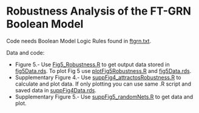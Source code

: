 # Robustness Analysis of the FT-GRN Boolean Model

Code needs Boolean Model Logic Rules found in [ftgrn.txt](BooleanModel/ftgrn.txt).

Data and code:
* Figure 5.- Use [Fig5_Robustness.R](https://github.com/CaroChavez/FT-GRN/blob/main/BooleanModel/Robustness/Fig5_Robustness.R) to get output data stored in [fig5Data.rds](https://github.com/CaroChavez/FT-GRN/blob/main/BooleanModel/Robustness/fig5Data.rds). To plot Fig 5 use [plotFig5Robustness.R](https://github.com/CaroChavez/FT-GRN/blob/main/BooleanModel/Robustness/plotFig5Robustness.R) and [fig5Data.rds](https://github.com/CaroChavez/FT-GRN/blob/main/BooleanModel/Robustness/fig5Data.rds).
* Supplementary Figure 4.- Use [suppFig4_attractosRobustness.R](https://github.com/CaroChavez/FT-GRN/blob/main/BooleanModel/Robustness/suppFig4_attractorsRobustness.R) to calculate and plot data. If only plotting you can use same .R script and saved data in [suppFig4Data.rds](https://github.com/CaroChavez/FT-GRN/blob/main/BooleanModel/Robustness/suppFig4Data.rds).
* Supplementary Figure 5.- Use [suppFig5_randomNets.R](https://github.com/CaroChavez/FT-GRN/blob/main/BooleanModel/Robustness/suppFig5_randomNets.R) to get data and plot.
